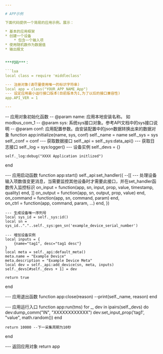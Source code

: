 ```yaml
---

# APP示例

下面代码提供一个简易的应用示例。展示：

* 基本的应用框架
* 创建一个设备
	* 包含一个输入项
* 使用随机数作为数据值
* 输出报文


***代码***：

```lua
local class = require 'middleclass'

--- 注册对象(请尽量使用唯一的标识字符串)
local app = class("YOUR_APP_NAME_App")
--- 设定应用最小运行接口版本(目前版本为1,为了以后的接口兼容性)
app.API_VER = 1

---
```

-- 应用对象初始化函数
-- @param name: 应用本地安装名称。 如modbus_com_1
-- @param sys: 系统sys接口对象。参考API文档中的sys接口说明
-- @param conf: 应用配置参数。由安装配置中的json数据转换出来的数据对象
function app:initialize(name, sys, conf)
	self._name = name
	self._sys = sys
	self._conf = conf
	--- 获取数据接口
	self._api = self._sys:data_api()
	--- 获取日志接口
	self._log = sys:logger()
	--- 设备实例
	self._devs = {}

	self._log:debug("XXXX Application initlized")
end

--- 应用启动函数
function app:start()
	self._api:set_handler({
		--[[
		--- 处理设备输入项数值变更消息，当需要监控其他设备时才需要此接口，并在set_handler函数传入监控标识
		on_input = function(app, sn, input, prop, value, timestamp, quality)
		end,
		]]
		on_output = function(app, sn, output, prop, value)
		end,
		on_command = function(app, sn, command, param)
		end,	
		on_ctrl = function(app, command, param, ...)
		end,
	})

	--- 生成设备唯一序列号
	local sys_id = self._sys:id()
	local sn = sys_id.."."..self._sys:gen_sn('example_device_serial_number')

	--- 增加设备实例
	local inputs = {
		{name="tag1", desc="tag1 desc"}
	}
	local meta = self._api:default_meta()
	meta.name = "Example Device"
	meta.description = "Example Device Meta"
	local dev = self._api:add_device(sn, meta, inputs)
	self._devs[#self._devs + 1] = dev

	return true
end

--- 应用退出函数
function app:close(reason)
	--print(self._name, reason)
end

--- 应用运行入口
function app:run(tms)
	for _, dev in ipairs(self._devs) do
		dev:dump_comm("IN", "XXXXXXXXXXXX")
		dev:set_input_prop('tag1', "value", math.random())
	end

	return 10000 --下一采集周期为10秒
end

--- 返回应用对象
return app
```



